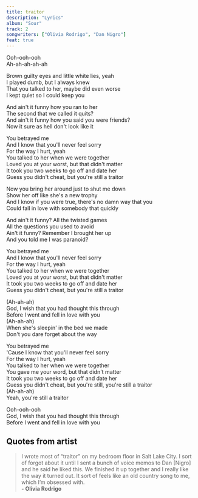 ```yaml
---
title: traitor
description: "Lyrics"
album: "Sour"
track: 2
songwriters: ["Olivia Rodrigo", "Dan Nigro"]
feat: true
---
```


<p className="intro">
Ooh-ooh-ooh <br />
Ah-ah-ah-ah-ah <br />
</p>

<p className="verse-one">
Brown guilty eyes and little white lies, yeah <br />
I played dumb, but I always knew <br />
That you talked to her, maybe did even worse <br />
I kept quiet so I could keep you <br />
</p>
<p className="pre-chorus">
And ain't it funny how you ran to her <br />
The second that we called it quits? <br />
And ain't it funny how you said you were friends? <br />
Now it sure as hell don't look like it <br />
</p>
<p className="chorus">
You betrayed me <br />
And I know that you'll never feel sorry <br />
For the way I hurt, yeah <br />
You talked to her when we were together <br />
Loved you at your worst, but that didn't matter <br />
It took you two weeks to go off and date her <br />
Guess you didn't cheat, but you're still a traitor <br />
</p>

<p className="verse-two">
Now you bring her around just to shut me down <br />
Show her off like she's a new trophy <br />
And I know if you were true, there's no damn way that you <br />
Could fall in love with somebody that quickly <br />
</p>
<p className="pre-chorus">
And ain't it funny? All the twisted games <br />
All the questions you used to avoid <br />
Ain't it funny? Remember I brought her up <br />
And you told me I was paranoid? <br />
</p>

<p className="chorus">
You betrayed me <br />
And I know that you'll never feel sorry <br />
For the way I hurt, yeah <br />
You talked to her when we were together <br />
Loved you at your worst, but that didn't matter <br />
It took you two weeks to go off and date her <br />
Guess you didn't cheat, but you're still a traitor <br />
</p>

<p className="bridge">
(Ah-ah-ah) <br />
God, I wish that you had thought this through <br />
Before I went and fell in love with you <br />
(Ah-ah-ah) <br />
When she's sleepin' in the bed we made <br />
Don't you dare forget about the way <br />
</p>
<p className="chorus">
You betrayed me <br />
'Cause I know that you'll never feel sorry <br />
For the way I hurt, yeah <br />
You talked to her when we were together <br />
You gave me your word, but that didn't matter <br />
It took you two weeks to go off and date her <br />
Guess you didn't cheat, but you're still, you're still a traitor <br />
(Ah-ah-ah) <br />
Yeah, you're still a traitor <br />
</p>

<p className="outro">
Ooh-ooh-ooh <br />
God, I wish that you had thought this through <br />
Before I went and fell in love with you <br />
</p>

## Quotes from artist

<blockquote>
I wrote most of “traitor” on my bedroom floor in Salt Lake City. I sort of forgot about it until I sent a bunch of voice memos to Dan [Nigro] and he said he liked this. We finished it up together and I really like the way it turned out. It sort of feels like an old country song to me, which I’m obsessed with. 
<br />
<b>- Olivia Rodrigo</b>

</blockquote>

